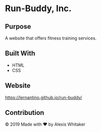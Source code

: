 # Run-Buddy, Inc.

## Purpose
A website that offers fitness training services.

## Built With
* HTML
* CSS

## Website
https://lernantino.github.io/run-buddy/

## Contribution
&copy; 2019 Made with ❤️ by Alexis Whitaker
